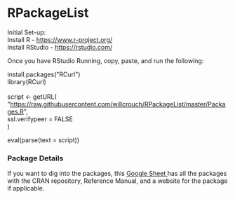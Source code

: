 # RPackageList

Initial Set-up: <br/>
Install R - https://www.r-project.org/  <br/>
Install RStudio - https://rstudio.com/  <br/>

Once you have RStudio Running, copy, paste, and run the following: <br/>

install.packages("RCurl")  <br/>
library(RCurl)  <br/>
<br/>
script <- getURL(  <br/>
  "https://raw.githubusercontent.com/willcrouch/RPackageList/master/Packages.R",  <br/>
  ssl.verifypeer = FALSE  <br/>
)  <br/>

eval(parse(text = script))  <br/>

### Package Details
If you want to dig into the packages, this <a href="https://docs.google.com/spreadsheets/d/1OtzSTGN51PTwP72Ex7X41a8sFoXcDJr6bOa1824kwdM/edit?usp=sharing"> Google Sheet </a> has all the packages with the CRAN repository, Reference Manual, and a website for the package if applicable.
